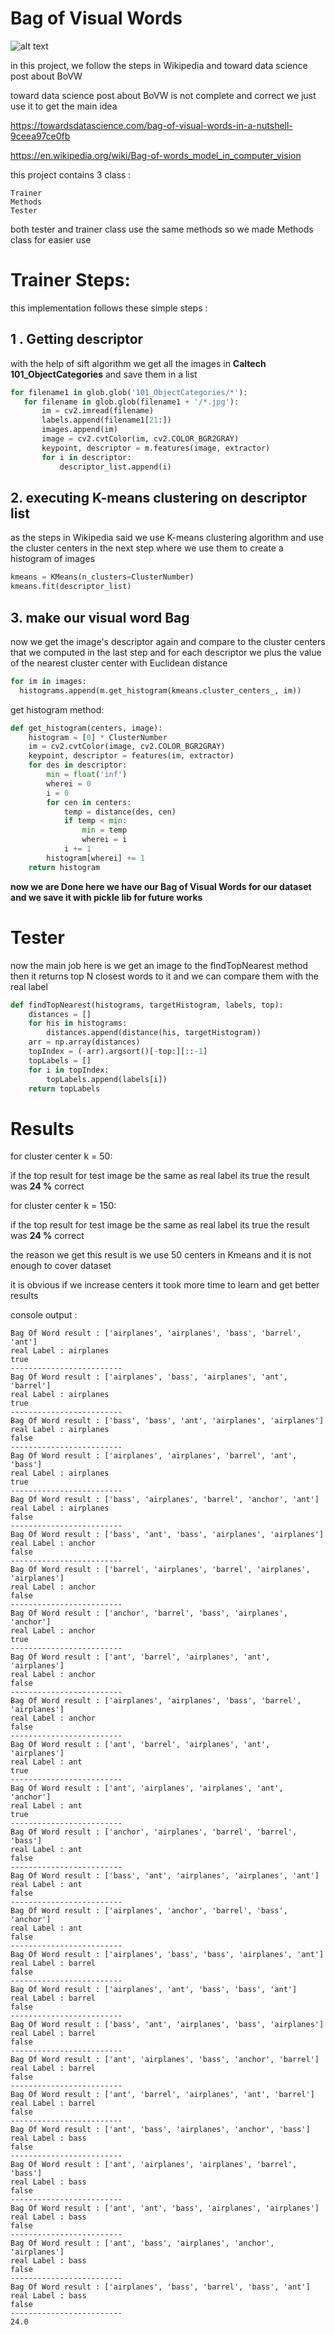 # Bag of Visual Words


 ![alt text](http://people.csail.mit.edu/fergus/iccv2005/bagofwords.gif)


in this project, we follow the steps in Wikipedia and toward data science post about BoVW

toward data science post about BoVW is not complete and correct we just use it to get the main idea

https://towardsdatascience.com/bag-of-visual-words-in-a-nutshell-9ceea97ce0fb


https://en.wikipedia.org/wiki/Bag-of-words_model_in_computer_vision

this project contains 3 class :

	Trainer
	Methods
	Tester

both tester and trainer class use the same methods so we made Methods class for easier use 

# Trainer Steps:

this implementation follows these simple steps :

## 1 . Getting descriptor
with the help of sift algorithm we get all the images in **Caltech  101_ObjectCategories** and save them in a list
 ```Python
 for filename1 in glob.glob('101_ObjectCategories/*'):
    for filename in glob.glob(filename1 + '/*.jpg'):
        im = cv2.imread(filename)
        labels.append(filename1[21:])
        images.append(im)
        image = cv2.cvtColor(im, cv2.COLOR_BGR2GRAY)
        keypoint, descriptor = m.features(image, extractor)
        for i in descriptor:
            descriptor_list.append(i)
 ```

    

## 2. executing K-means clustering on descriptor list

as the steps in Wikipedia said we use K-means clustering algorithm and use the cluster centers in the next step where we use them to create a histogram of images 
 ```Python
 kmeans = KMeans(n_clusters=ClusterNumber)
 kmeans.fit(descriptor_list)
 ```
    

## 3. make our visual word Bag
now we get the image's descriptor again and compare to the cluster centers that we computed in the last step and for each descriptor we plus the value of the nearest cluster center with Euclidean distance
  ```Python
  for im in images:
    histograms.append(m.get_histogram(kmeans.cluster_centers_, im))
  ```
    
get histogram method:
```Python
def get_histogram(centers, image):
    histogram = [0] * ClusterNumber
    im = cv2.cvtColor(image, cv2.COLOR_BGR2GRAY)
    keypoint, descriptor = features(im, extractor)
    for des in descriptor:
        min = float('inf')
        wherei = 0
        i = 0
        for cen in centers:
            temp = distance(des, cen)
            if temp < min:
                min = temp
                wherei = i
            i += 1
        histogram[wherei] += 1
    return histogram
```




 **now we are Done here we have our Bag of Visual Words for our dataset and we save it with pickle lib for future works** 


# Tester 

now the main job here is  we get an image to the findTopNearest method 
then it returns top N closest words to it
and we can compare them with the real label  
```Python
def findTopNearest(histograms, targetHistogram, labels, top):
    distances = []
    for his in histograms:
        distances.append(distance(his, targetHistogram))
    arr = np.array(distances)
    topIndex = (-arr).argsort()[-top:][::-1]
    topLabels = []
    for i in topIndex:
        topLabels.append(labels[i])
    return topLabels

 ```
    

# Results

for cluster center k  = 50:

if the top result for test image be the same as real label its true the result was  **24 %** correct

for cluster center k = 150:

if the top result for test image be the same as real label its true the result was  **24 %** correct


the reason we get this result is we use 50 centers in Kmeans and it is not enough to cover dataset 

it is obvious if we increase centers it took more time to learn and get better results

console output :

```
Bag Of Word result : ['airplanes', 'airplanes', 'bass', 'barrel', 'ant']
real Label : airplanes
true
-------------------------
Bag Of Word result : ['airplanes', 'bass', 'airplanes', 'ant', 'barrel']
real Label : airplanes
true
-------------------------
Bag Of Word result : ['bass', 'bass', 'ant', 'airplanes', 'airplanes']
real Label : airplanes
false
-------------------------
Bag Of Word result : ['airplanes', 'airplanes', 'barrel', 'ant', 'bass']
real Label : airplanes
true
-------------------------
Bag Of Word result : ['bass', 'airplanes', 'barrel', 'anchor', 'ant']
real Label : airplanes
false
-------------------------
Bag Of Word result : ['bass', 'ant', 'bass', 'airplanes', 'airplanes']
real Label : anchor
false
-------------------------
Bag Of Word result : ['barrel', 'airplanes', 'barrel', 'airplanes', 'airplanes']
real Label : anchor
false
-------------------------
Bag Of Word result : ['anchor', 'barrel', 'bass', 'airplanes', 'anchor']
real Label : anchor
true
-------------------------
Bag Of Word result : ['ant', 'barrel', 'airplanes', 'ant', 'airplanes']
real Label : anchor
false
-------------------------
Bag Of Word result : ['airplanes', 'airplanes', 'bass', 'barrel', 'airplanes']
real Label : anchor
false
-------------------------
Bag Of Word result : ['ant', 'barrel', 'airplanes', 'ant', 'airplanes']
real Label : ant
true
-------------------------
Bag Of Word result : ['ant', 'airplanes', 'airplanes', 'ant', 'anchor']
real Label : ant
true
-------------------------
Bag Of Word result : ['anchor', 'airplanes', 'barrel', 'barrel', 'bass']
real Label : ant
false
-------------------------
Bag Of Word result : ['bass', 'ant', 'airplanes', 'airplanes', 'ant']
real Label : ant
false
-------------------------
Bag Of Word result : ['airplanes', 'anchor', 'barrel', 'bass', 'anchor']
real Label : ant
false
-------------------------
Bag Of Word result : ['airplanes', 'bass', 'bass', 'airplanes', 'ant']
real Label : barrel
false
-------------------------
Bag Of Word result : ['airplanes', 'ant', 'bass', 'bass', 'ant']
real Label : barrel
false
-------------------------
Bag Of Word result : ['bass', 'ant', 'airplanes', 'bass', 'airplanes']
real Label : barrel
false
-------------------------
Bag Of Word result : ['ant', 'airplanes', 'bass', 'anchor', 'barrel']
real Label : barrel
false
-------------------------
Bag Of Word result : ['ant', 'barrel', 'airplanes', 'ant', 'barrel']
real Label : barrel
false
-------------------------
Bag Of Word result : ['ant', 'bass', 'airplanes', 'anchor', 'bass']
real Label : bass
false
-------------------------
Bag Of Word result : ['ant', 'airplanes', 'airplanes', 'barrel', 'bass']
real Label : bass
false
-------------------------
Bag Of Word result : ['ant', 'ant', 'bass', 'airplanes', 'airplanes']
real Label : bass
false
-------------------------
Bag Of Word result : ['ant', 'bass', 'airplanes', 'anchor', 'airplanes']
real Label : bass
false
-------------------------
Bag Of Word result : ['airplanes', 'bass', 'barrel', 'bass', 'ant']
real Label : bass
false
-------------------------
24.0
```

